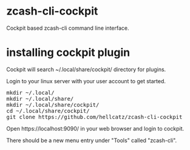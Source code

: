 # zcash-cli-cockpit
Cockpit based zcash-cli command line interface.

# installing cockpit plugin
<p>Cockpit will search ~/.local/share/cockpit/ directory for plugins.</p>
<p>Login to your linux server with your user account to get started.</p>

<pre>
mkdir ~/.local/
mkdir ~/.local/share/
mkdir ~/.local/share/cockpit/
cd ~/.local/share/cockpit/
git clone https://github.com/hellcatz/zcash-cli-cockpit
</pre>
<p>Open https://localhost:9090/ in your web browser and login to cockpit.</p>
<p>There should be a new menu entry under "Tools" called "zcash-cli".</p>

